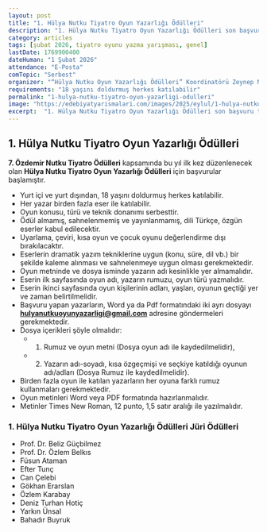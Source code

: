 ```yaml
---
layout: post
title: "1. Hülya Nutku Tiyatro Oyun Yazarlığı Ödülleri"
description: "1. Hülya Nutku Tiyatro Oyun Yazarlığı Ödülleri son başvuru tarihi 1 Şubat 2026'dır"
category: articles
tags: [şubat 2026, tiyatro oyunu yazma yarışması, genel]
lastDate: 1769900400
dateHuman: "1 Şubat 2026"
attendance: "E-Posta"
comTopic: "Serbest"
organizer: "“Hülya Nutku Oyun Yazarlığı Ödülleri” Koordinatörü Zeynep Nutku"
requirements: "18 yaşını doldurmuş herkes katılabilir"
permalink: "1-hulya-nutku-tiyatro-oyun-yazarligi-odulleri"
image: "https://edebiyatyarismalari.com/images/2025/eylul/1-hulya-nutku-tiyatro-oyun-yazarligi-odulleri.jpg"
excerpt:  "1. Hülya Nutku Tiyatro Oyun Yazarlığı Ödülleri son başvuru tarihi 1 Şubat 2026'dır"
---
```


## 1. Hülya Nutku Tiyatro Oyun Yazarlığı Ödülleri

**7. Özdemir Nutku Tiyatro Ödülleri** kapsamında bu yıl ilk kez düzenlenecek olan **Hülya Nutku Tiyatro Oyun Yazarlığı Ödülleri** için başvurular başlamıştır.

- Yurt içi ve yurt dışından, 18 yaşını doldurmuş herkes katılabilir.
- Her yazar birden fazla eser ile katılabilir.
- Oyun konusu, türü ve teknik donanımı serbesttir.
- Ödül almamış, sahnelenmemiş ve yayınlanmamış, dili Türkçe, özgün eserler kabul edilecektir.
- Uyarlama, çeviri, kısa oyun ve çocuk oyunu değerlendirme dışı bırakılacaktır.
- Eserlerin dramatik yazım tekniklerine uygun (konu, süre, dil vb.) bir şekilde kaleme alınması ve sahnelenmeye uygun olması gerekmektedir.
- Oyun metninde ve dosya isminde yazarın adı kesinlikle yer almamalıdır.
- Eserin ilk sayfasında oyun adı, yazarın rumuzu, oyun türü yazmalıdır.
- Eserin ikinci sayfasında oyun kişilerinin adları, yaşları, oyunun geçtiği yer ve zaman belirtilmelidir.
- Başvuru yapan yazarların, Word ya da Pdf formatındaki iki ayrı dosyayı **hulyanutkuoyunyazarligi@gmail.com** adresine göndermeleri gerekmektedir.
- Dosya içerikleri şöyle olmalıdır:
    - 1) Rumuz ve oyun metni (Dosya oyun adı ile kaydedilmelidir),
    - 2) Yazarın adı-soyadı, kısa özgeçmişi ve seçkiye katıldığı oyunun adı/adları (Dosya Rumuz ile kaydedilmelidir).
- Birden fazla oyun ile katılan yazarların her oyuna farklı rumuz kullanmaları gerekmektedir.
- Oyun metinleri Word veya PDF formatında hazırlanmalıdır.
- Metinler Times New Roman, 12 punto, 1,5 satır aralığı ile yazılmalıdır.

### 1. Hülya Nutku Tiyatro Oyun Yazarlığı Ödülleri Jüri Ödülleri

- Prof. Dr. Beliz Güçbilmez
- Prof. Dr. Özlem Belkıs
- Füsun Ataman
- Efter Tunç
- Can Çelebi
- Gökhan Erarslan
- Özlem Karabay
- Deniz Turhan Hotiç
- Yarkın Ünsal
- Bahadır Buyruk